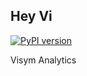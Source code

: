 Hey Vi
-------------------

[![PyPI version](https://badge.fury.io/py/heyvi.svg)](https://badge.fury.io/py/heyvi)  

Visym Analytics



